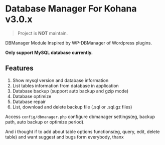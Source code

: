 # Database Manager For Kohana v3.0.x

> Project is **NOT** maintain.

DBManager Module Inspired by WP-DBManager of Wordpress plugins.

**Only support MySQL database currently.**

## Features

1. Show mysql version and database information
2. List tables information from database in application
3. Database backup (support auto backup and gzip mode)
4. Database optimize
5. Database repair
6. List, download and delete backup file (.sql or .sql.gz files)

Access `config/dbmanager.php` configure dbmanager settings(eg, backup path, auto backup or optimize period).

And i thought if to add about table options functions(eg, query, edit, delete table) and want suggest and bugs form everybody, thanx
